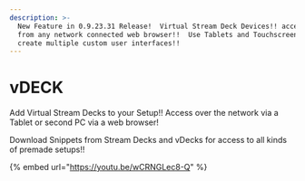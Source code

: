 ```yaml
---
description: >-
  New Feature in 0.9.23.31 Release!  Virtual Stream Deck Devices!! accessible
  from any network connected web browser!!  Use Tablets and Touchscreens to
  create multiple custom user interfaces!!
---
```


# vDECK

Add Virtual Stream Decks to your Setup!! Access over the network via a Tablet or second PC via a web browser!

Download Snippets from Stream Decks and vDecks for access to all kinds of premade setups!!

{% embed url="https://youtu.be/wCRNGLec8-Q" %}

